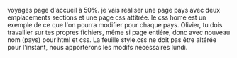 voyages
page d'accueil à 50%.
je vais réaliser une page pays avec deux emplacements sections et une page css attitrée.
le css home est un exemple de ce que l'on pourra modifier pour chaque pays.
Olivier, tu dois travailler sur tes propres fichiers, même si page entiére, donc avec nouveau nom (pays) pour html et css.
La feuille style.css ne doit pas être altérée pour l'instant, nous apporterons les modifs nécessaires lundi.
